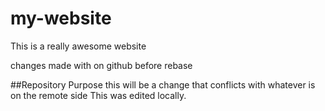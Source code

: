 # my-website
This is a really awesome website

changes made with  on github before rebase

##Repository Purpose
this will be a change that conflicts with whatever is on the remote side
This was edited locally.